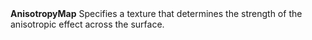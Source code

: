 <tr>
<td><strong>AnisotropyMap</strong></td>
<td>Specifies a texture that determines the strength of the anisotropic effect across the surface.</td>
</tr>
